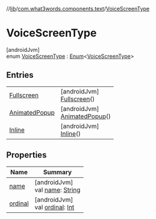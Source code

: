 //[lib](../../../index.md)/[com.what3words.components.text](../index.md)/[VoiceScreenType](index.md)

# VoiceScreenType

[androidJvm]\
enum [VoiceScreenType](index.md) : [Enum](https://kotlinlang.org/api/latest/jvm/stdlib/kotlin/-enum/index.html)<[VoiceScreenType](index.md)>

## Entries

| | |
|---|---|
| [Fullscreen](-fullscreen/index.md) | [androidJvm]<br>[Fullscreen](-fullscreen/index.md)() |
| [AnimatedPopup](-animated-popup/index.md) | [androidJvm]<br>[AnimatedPopup](-animated-popup/index.md)() |
| [Inline](-inline/index.md) | [androidJvm]<br>[Inline](-inline/index.md)() |

## Properties

| Name | Summary |
|---|---|
| [name](index.md#1496818090%2FProperties%2F-1973928616) | [androidJvm]<br>val [name](index.md#1496818090%2FProperties%2F-1973928616): [String](https://kotlinlang.org/api/latest/jvm/stdlib/kotlin/-string/index.html) |
| [ordinal](index.md#831581524%2FProperties%2F-1973928616) | [androidJvm]<br>val [ordinal](index.md#831581524%2FProperties%2F-1973928616): [Int](https://kotlinlang.org/api/latest/jvm/stdlib/kotlin/-int/index.html) |
